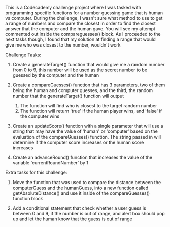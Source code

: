 This is a Codecademy challenge project where I was tasked with programming specific functions for a number guessing game that is human vs computer. During the challenge, I wasn't sure what method to use to get a range of numbers and compare the closest in order to find the closest answer that the computer and the human gave. You will see my attempt commented out inside the compareguesses() block. As I proceeded to the next tasks though, I found that my solution at finding a range that would give me who was closest to the number, wouldn't work

Challenge Tasks:

1. Create a generateTarget() function that would give me a random number from 0 to 9, this number will be used as the secret number to be guessed by the computer and the human

2. Create a compareGuesses() function that has 3 parameters, two of them being the human and computer guesses, and the third, the random number that the generateTarget() function will output
   1. The function will find who is closest to the target random number
   2. The function will return 'true' if the human player wins, and 'false' if the computer wins
  
3. Create an updateScore() function with a single parameter that will use a string that may have the value of 'human' or 'computer' based on the evaluation of the compareGuesses() function. The string passed in will determine if the computer score increases or the human score increases

4. Create an advanceRound() function that increases the value of the variable 'currentRoundNumber' by 1

Extra tasks for this challenge:

1. Move the function that was used to compare the distance between the computerGuess and the humanGuess, into a new function called getAbsoluteDistance() and use it inside of the compareGuesses() function block

2. Add a conditional statement that check whether a user guess is between 0 and 9, if the number is out of range, and alert box should pop up and let the human know that the guess is out of range
